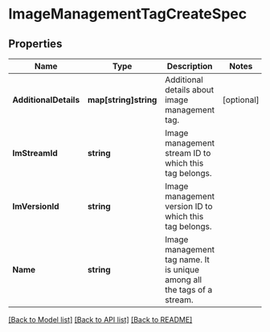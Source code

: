 # ImageManagementTagCreateSpec

## Properties

Name | Type | Description | Notes
------------ | ------------- | ------------- | -------------
**AdditionalDetails** | **map[string]string** | Additional details about image management tag. | [optional] 
**ImStreamId** | **string** | Image management stream ID to which this tag belongs. | 
**ImVersionId** | **string** | Image management version ID to which this tag belongs. | 
**Name** | **string** | Image management tag name. It is unique among all the tags of a stream. | 

[[Back to Model list]](../README.md#documentation-for-models) [[Back to API list]](../README.md#documentation-for-api-endpoints) [[Back to README]](../README.md)


